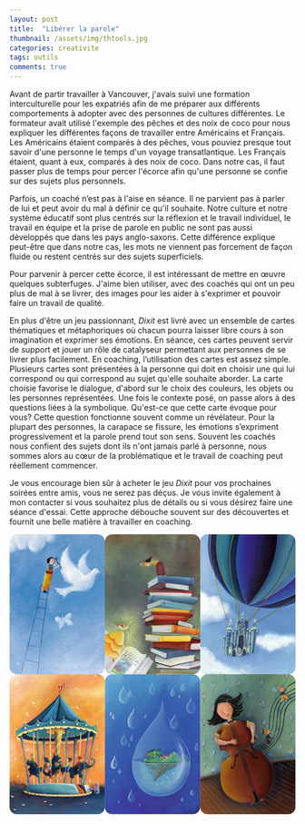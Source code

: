 ```yaml
---
layout: post
title:  "Libérer la parole"
thumbnail: /assets/img/thtools.jpg
categories: creativite
tags: outils
comments: true
---
```


Avant de partir travailler à Vancouver, j'avais suivi une formation interculturelle pour les expatriés afin de me préparer aux différents comportements à adopter avec des personnes de cultures différentes. Le formateur avait utilisé l'exemple des pêches et des noix de coco pour nous expliquer les différentes façons de travailler entre Américains et Français. Les Américains étaient comparés à des pêches, vous pouviez presque tout savoir d'une personne le temps d'un voyage transatlantique. Les Français étaient, quant à eux, comparés à des noix de coco. Dans notre cas, il faut passer plus de temps pour percer l'écorce afin qu'une personne se confie sur des sujets plus personnels.

Parfois, un coaché n’est pas à l'aise en séance. Il ne parvient pas à parler de lui et peut avoir du mal à définir ce qu'il souhaite. Notre culture et notre système éducatif sont plus centrés sur la réflexion et le travail individuel, le travail en équipe et la prise de parole en public ne sont pas aussi développés que dans les pays anglo-saxons. Cette différence explique peut-être que dans notre cas, les mots ne viennent pas forcement de façon fluide ou restent centrés sur des sujets superficiels.

Pour parvenir à percer cette écorce, il est intéressant de mettre en œuvre quelques subterfuges. J'aime bien utiliser, avec des coachés qui ont un peu plus de mal à se livrer, des images pour les aider à s'exprimer et pouvoir faire un travail de qualité.

En plus d'être un jeu passionnant, *Dixit* est livré avec un ensemble de cartes thématiques et métaphoriques où chacun pourra laisser libre cours à son imagination et exprimer ses émotions. En séance, ces cartes peuvent servir de support et jouer un rôle de catalyseur permettant aux personnes de se livrer plus facilement.
En coaching, l’utilisation des cartes est assez simple. Plusieurs cartes sont présentées à la personne qui doit en choisir une qui lui correspond ou qui correspond au sujet qu'elle souhaite aborder. La carte choisie favorise le dialogue, d'abord sur le choix des couleurs, les objets ou les personnes représentées. Une fois le contexte posé, on passe alors à des questions liées à la symbolique. Qu'est-ce que cette carte évoque pour vous? Cette question fonctionne souvent comme un révélateur. Pour la plupart des personnes, la carapace se fissure, les émotions s’expriment progressivement et la parole prend tout son sens. Souvent les coachés nous confient des sujets dont ils n'ont jamais parlé à personne, nous sommes alors au cœur de la problématique et le travail de coaching peut réellement commencer.

Je vous encourage bien sûr à acheter le jeu *Dixit* pour vos prochaines soirées entre amis, vous ne serez pas déçus. Je vous invite également à mon contacter si vous souhaitez plus de détails ou si vous désirez faire une séance d'essai. Cette approche débouche souvent sur des découvertes et fournit une belle matière à travailler en coaching.

![Dixit](/assets/img/dixit.jpg)












